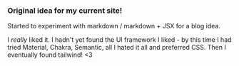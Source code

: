 ### Original idea for my current site!

Started to experiment with markdown / markdown + JSX for a blog idea.

I *really* liked it. I hadn't yet found the UI framework I liked - by this time I had tried Material, Chakra, Semantic, all I hated it all and preferred CSS. Then I eventually found tailwind! <3
